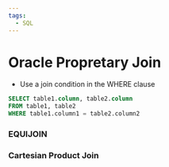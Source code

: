 ```yaml
---
tags:
  - SQL
---
```

# Oracle Propretary Join
- Use a join condition in the WHERE clause
```SQL
SELECT table1.column, table2.column
FROM table1, table2
WHERE table1.column1 = table2.column2
```

### EQUIJOIN

### Cartesian Product Join
